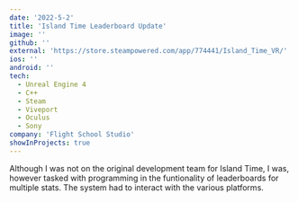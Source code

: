```yaml
---
date: '2022-5-2'
title: 'Island Time Leaderboard Update'
image: ''
github: ''
external: 'https://store.steampowered.com/app/774441/Island_Time_VR/'
ios: ''
android: ''
tech:
  - Unreal Engine 4
  - C++
  - Steam
  - Viveport
  - Oculus
  - Sony
company: 'Flight School Studio'
showInProjects: true
---
```


Although I was not on the original development team for Island Time, I was, however tasked with programming in the funtionality of leaderboards for multiple stats. The system had to interact with the various platforms.
